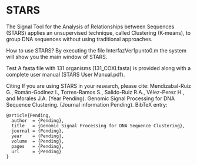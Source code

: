 # STARS
The Signal Tool for the Analysis of Relationships between Sequences (STARS) applies an unsupervised technique, called Clustering (K-means), to group DNA sequences without using traditional approaches.

How to use STARS?
    By executing the file InterfazVer1punto0.m the system will show you the main window of STARS.

Test
    A fasta file with 131 organisms (131_COXI.fasta) is provided along with a complete user manual (STARS User Manual.pdf).

Citing 
    If you are using STARS in your research, please cite:
	Mendizabal-Ruiz G., Román-Godínez I., Torres-Ramos S., Salido-Ruiz R.A., Vélez-Perez H., and Morales J.A. (Year Pending). Genomic Signal Processing for DNA Sequence Clustering. (Journal information Pending).
    BibTeX entry:

	@article{Pending,
	  author  = {Pending},
	  title   = {Genomic Signal Processing for DNA Sequence Clustering},
	  journal = {Pending},
	  year    = {Pending},
	  volume  = {Pending},
	  pages   = {Pending},
	  url     = {Pending}
	}
